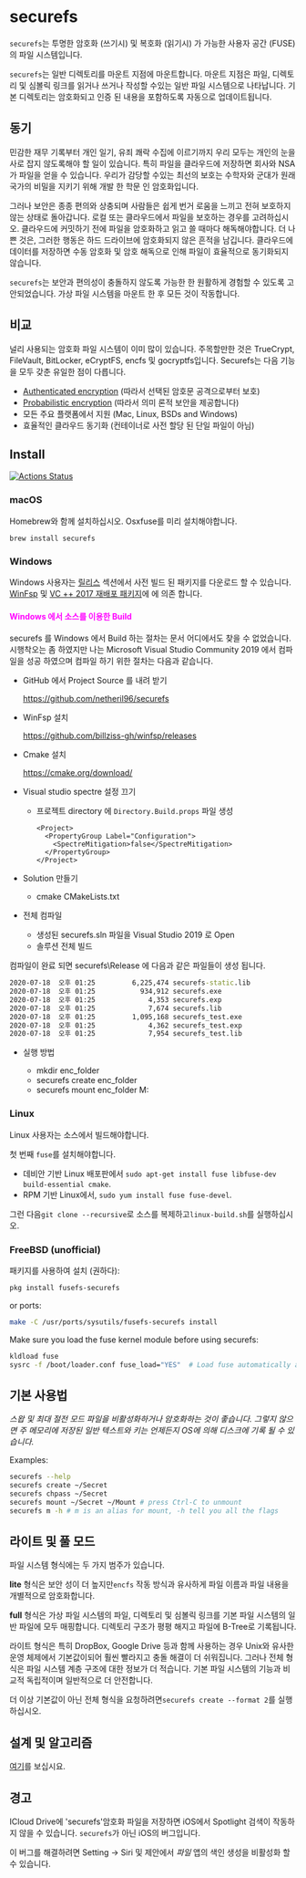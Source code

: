 # securefs

`securefs`는 투명한 암호화 (쓰기시) 및 복호화 (읽기시) 가 가능한 사용자 공간 (FUSE)의 파일 시스템입니다.

`securefs`는 일반 디렉토리를 마운트 지점에 마운트합니다. 마운트 지점은 파일, 디렉토리 및 심볼릭 링크를 읽거나 쓰거나 작성할 수있는 일반 파일 시스템으로 나타납니다. 기본 디렉토리는 암호화되고 인증 된 내용을 포함하도록 자동으로 업데이트됩니다.

## 동기

민감한 재무 기록부터 개인 일기, 유죄 쾌락 수집에 이르기까지 우리 모두는 개인의 눈을 사로 잡지 않도록해야 할 일이 있습니다. 특히 파일을 클라우드에 저장하면 회사와 NSA가 파일을 얻을 수 있습니다. 우리가 감당할 수있는 최선의 보호는 수학자와 군대가 원래 국가의 비밀을 지키기 위해 개발 한 학문 인 암호화입니다.

그러나 보안은 종종 편의와 상충되며 사람들은 쉽게 번거 로움을 느끼고 전혀 보호하지 않는 상태로 돌아갑니다. 로컬 또는 클라우드에서 파일을 보호하는 경우를 고려하십시오. 클라우드에 커밋하기 전에 파일을 암호화하고 읽고 쓸 때마다 해독해야합니다. 더 나쁜 것은, 그러한 행동은 하드 드라이브에 암호화되지 않은 흔적을 남깁니다. 클라우드에 데이터를 저장하면 수동 암호화 및 암호 해독으로 인해 파일이 효율적으로 동기화되지 않습니다.

`securefs`는 보안과 편의성이 충돌하지 않도록 가능한 한 원활하게 경험할 수 있도록 고안되었습니다. 가상 파일 시스템을 마운트 한 후 모든 것이 작동합니다.

## 비교

널리 사용되는 암호화 파일 시스템이 이미 많이 있습니다. 주목할만한 것은 TrueCrypt, FileVault, BitLocker, eCryptFS, encfs 및 gocryptfs입니다. Securefs는 다음 기능을 모두 갖춘 유일한 점이 다릅니다.
* [Authenticated encryption](https://en.wikipedia.org/wiki/Authenticated_encryption) (따라서 선택된 암호문 공격으로부터 보호)
* [Probabilistic encryption](https://en.wikipedia.org/wiki/Probabilistic_encryption) (따라서 의미 론적 보안을 제공합니다)
* 모든 주요 플랫폼에서 지원 (Mac, Linux, BSDs and Windows)
* 효율적인 클라우드 동기화 (컨테이너로 사전 할당 된 단일 파일이 아님)

## Install

[![Actions Status](https://github.com/netheril96/securefs/workflows/C%2FC%2B%2B%20CI/badge.svg)](https://github.com/netheril96/securefs/actions)


### macOS

Homebrew와 함께 설치하십시오. Osxfuse를 미리 설치해야합니다.
```
brew install securefs
```

### Windows

Windows 사용자는 [릴리스](https://github.com/netheril96/securefs/releases) 섹션에서 사전 빌드 된 패키지를 다운로드 할 수 있습니다. [WinFsp](https://github.com/billziss-gh/winfsp/releases) 및 [VC ++ 2017 재배포 패키지](https://support.microsoft.com/en-us/help/2977003/the-latest-supported-visual-c-downloads)에 에 의존 합니다.

#### <span style="color:Magenta">Windows 에서 소스를 이용한 Build</span>
securefs 를 Windows 에서 Build 하는 절차는 문서 어디에서도 찾을 수 없었습니다.  시행착오는 좀 하였지만 나는 Microsoft Visual Studio Community 2019 에서 컴파일을 성공 하였으며 컴파일 하기 위한  절차는 다음과 같습니다.

- GitHub 에서 Project Source 를 내려 받기

  https://github.com/netheril96/securefs

- WinFsp 설치

  https://github.com/billziss-gh/winfsp/releases

- Cmake 설치

  https://cmake.org/download/

- Visual studio spectre 설정 끄기

  - 프로젝트 directory 에 `Directory.Build.props` 파일 생성

    ``` props
    <Project>
      <PropertyGroup Label="Configuration">
        <SpectreMitigation>false</SpectreMitigation>
      </PropertyGroup>
    </Project>
    ```

- Solution 만들기

  - cmake CMakeLists.txt

- 전체 컴파일

  - 생성된 securefs.sln 파일을   Visual Studio 2019 로 Open
  - 솔루션 전체 빌드

컴파일이 완료 되면 securefs\Release 에 다음과 같은 파일들이 생성 됩니다.

``` cmd
2020-07-18  오후 01:25         6,225,474 securefs-static.lib
2020-07-18  오후 01:25           934,912 securefs.exe
2020-07-18  오후 01:25             4,353 securefs.exp
2020-07-18  오후 01:25             7,674 securefs.lib
2020-07-18  오후 01:25         1,095,168 securefs_test.exe
2020-07-18  오후 01:25             4,362 securefs_test.exp
2020-07-18  오후 01:25             7,954 securefs_test.lib
```

- 실행 방법

  - mkdir enc_folder
  - securefs create enc_folder
  - securefs mount enc_folder M:



### Linux

Linux 사용자는 소스에서 빌드해야합니다.

첫 번째 `fuse`를 설치해야합니다.

* 데비안 기반 Linux 배포판에서 `sudo apt-get install fuse libfuse-dev build-essential cmake`.
* RPM 기반 Linux에서, `sudo yum install fuse fuse-devel`.

그런 다음`git clone --recursive`로 소스를 복제하고`linux-build.sh`를 실행하십시오.

### FreeBSD (unofficial)

패키지를 사용하여 설치 (권하다):
```bash
pkg install fusefs-securefs
```

or ports:
```bash
make -C /usr/ports/sysutils/fusefs-securefs install
```

Make sure you load the fuse kernel module before using securefs:
```bash
kldload fuse
sysrc -f /boot/loader.conf fuse_load="YES"  # Load fuse automatically at boot
```

## 기본 사용법

*스왑 및 최대 절전 모드 파일을 비활성화하거나 암호화하는 것이 좋습니다. 그렇지 않으면 주 메모리에 저장된 일반 텍스트와 키는 언제든지 OS에 의해 디스크에 기록 될 수 있습니다.*

Examples:

```bash
securefs --help
securefs create ~/Secret
securefs chpass ~/Secret
securefs mount ~/Secret ~/Mount # press Ctrl-C to unmount
securefs m -h # m is an alias for mount, -h tell you all the flags
```

## 라이트 및 풀 모드

파일 시스템 형식에는 두 가지 범주가 있습니다.

**lite** 형식은 보안 성이 더 높지만`encfs` 작동 방식과 유사하게 파일 이름과 파일 내용을 개별적으로 암호화합니다.

**full** 형식은 가상 파일 시스템의 파일, 디렉토리 및 심볼릭 링크를 기본 파일 시스템의 일반 파일에 모두 매핑합니다. 디렉토리 구조가 평평 해지고 파일에 B-Tree로 기록됩니다.

라이트 형식은 특히 DropBox, Google Drive 등과 함께 사용하는 경우 Unix와 유사한 운영 체제에서 기본값이되어 훨씬 빨라지고 충돌 해결이 더 쉬워집니다. 그러나 전체 형식은 파일 시스템 계층 구조에 대한 정보가 더 적습니다. 기본 파일 시스템의 기능과 비교적 독립적이며 일반적으로 더 안전합니다.

더 이상 기본값이 아닌 전체 형식을 요청하려면`securefs create --format 2`를 실행하십시오.

## 설계 및 알고리즘

[여기](docs/design.md)를 보십시요.

## 경고

ICloud Drive에 'securefs'암호화 파일을 저장하면 iOS에서 Spotlight 검색이 작동하지 않을 수 있습니다. `securefs`가 아닌 iOS의 버그입니다.

이 버그를 해결하려면 Setting -> Siri 및 제안에서 *파일* 앱의 색인 생성을 비활성화 할 수 있습니다.
